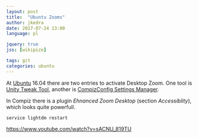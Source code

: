 ```yaml
---
layout: post
title:  "Ubuntu Zooms"
author: jkedra
date: 2017-07-24 13:00
language: pl

jquery: true
jss: [wikipize]

tags: git
categories: ubuntu
---
```


At [Ubuntu](we:Ubuntu_(operating_system)) 16.04
there are two entries to activate Desktop Zoom.
One tool is [Unity Tweak Tool](we:),
another is [CompizConfig Settings Manager](we:).

In Compiz there is a plugin _Ehnanced Zoom Desktop_ (section _Accessiblity_),
which looks quite powerfull.

    service lightdm restart

https://www.youtube.com/watch?v=sACNU_819TU
